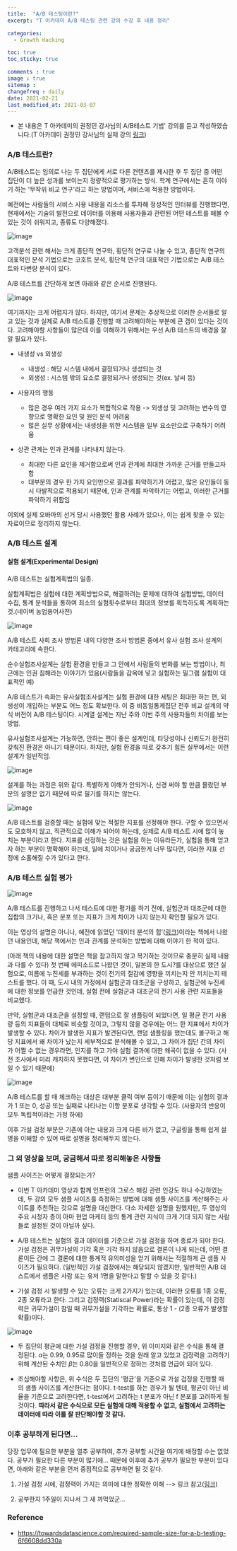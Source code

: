 ```yaml
---
title:  "A/B 테스팅이란?"
excerpt: "T 아카데미 A/B 테스팅 관련 강의 수강 후 내용 정리"

categories:
  - Growth Hacking

toc: true
toc_sticky: true

comments : true
image : true
sitemap :
changefreq : daily
date: 2021-02-21
last_modified_at: 2021-03-07
---
```


- 본 내용은 T 아카데미의 권정민 강사님의 A/B테스트 기법' 강의를 듣고 작성하였습니다.(T 아카데미 권정민 강사님의 실제 강의 [링크](https://tacademy.skplanet.com/live/player/onlineLectureDetail.action?seq=160))


### A/B 테스트란?

A/B테스트는 임의로 나눈 두 집단에게 서로 다른 컨텐츠를 제시한 후 두 집단 중 어떤 집단이 더 높은 성과를 보이는지 정량적으로 평가하는 방식. 학계 연구에서는 흔히 이야기 하는 '무작위 비교 연구'라고 하는 방법이며, 서비스에 적용한 방법이다.

예전에는 사람들의 서비스 사용 내용을 리소스를 투자해 정성적인 인터뷰를 진행했다면, 현재에서는 기술의 발전으로 데이터를 이용해 사용자들과 관련된 어떤 테스트를 해볼 수 있는 것이 쉬워지고, 종류도 다양해졌다.


![image](/assets/img/tacademy-ab-testing/img_001.png)


고객분석 관련 해서는 크게 종단적 연구와, 횡단적 연구로 나눌 수 있고, 종단적 연구의 대표적인 분석 기법으로는 코호트 분석, 횡단적 연구의 대표적인 기법으로는 A/B 테스트와 다변량 분석이 있다.

A/B 테스트를 간단하게 보면 아래와 같은 순서로 진행된다.

![image](/assets/img/tacademy-ab-testing/img_002.png)

여기까지는 크게 어렵지가 않다. 하지만, 여기서 문제는 추상적으로 이러한 순서들로 알고 있는 것과 실제로 A/B 테스트를 진행할 때 고려해야하는 부분에 큰 갭이 있다는 것이다. 고려해야할 사항들이 많은데 이를 이해하기 위해서는 우선 A/B 테스트의 배경을 잘 알 필요가 있다.

- 내생성 vs 외생성
  - 내생성 : 해당 시스템 내에서 결정되거나 생성되는 것
  - 외생성 : 시스템 밖의 요소로 결정되거나 생성되는 것(ex. 날씨 등)

- 사용자의 행동
  - 많은 경우 여러 가지 요소가 복합적으로 작용 -> 외생성 및 고려하는 변수의 영향으로 명확한 요인 및 원인 분석 어려움
  - 많은 실무 상황에서는 내생성을 위한 시스템을 일부 요소만으로 구축하기 어려움

- 상관 관계는 인과 관계를 나타내지 않는다.
  - 최대한 다른 요인을 제거함으로써 인과 관계에 최대한 가까운 근거를 만들고자 함
  - 대부분의 경우 한 가지 요인만으로 결과를 파악하기가 어렵고, 많은 요인들이 동시 다발적으로 적용되기 때문에, 인과 관계를 파악하기는 어렵고, 이러한 근거를 파악하기 위함임

이외에 실제 오바마의 선거 당시 사용했던 활용 사례가 있으나, 이는 쉽게 찾을 수 있는 자료이므로 정리하지 않는다.

### A/B 테스트 설계

#### 실험 설계(Experimental Design)

A/B 테스트는 실험계획법의 일종.

실험계획법은 실험에 대한 계획방법으로, 해결하려는 문제에 대하여 실험방법, 데이터 수집, 통계 분석들을 통하여 최소의 실험횟수로부터 최대의 정보를 획득하도록 계획하는 것.(네이버 농업용어사전)

![image](/assets/img/tacademy-ab-testing/img_003.png)

A/B 테스트 사회 조사 방법론 내의 다양한 조사 방법론 중에서 유사 실험 조사 설계의 카테고리에 속한다.

순수실험조사설계는 실험 환경을 만들고 그 안에서 사람들의 변화를 보는 방법이나, 최근에는 인권 침해라는 이야기가 있음(사람들을 감옥에 넣고 실험하는 밀그램 실험이 대표적인 예)

A/B 테스트가 속화는 유사실험조사설계는 실험 환경에 대한 세팅은 최대한 하는 편, 외생성이 개입하는 부분도 어느 정도 확보한다. 이 중 비동일통제집단 전후 비교 설계의 약식 버전이 A/B 테스팅이다. 시계열 설계는 지난 주와 이번 주의 사용자들의 차이를 보는 방법.

유사실험조사설계는 가능하면, 안하는 편이 좋은 설계인데, 타당성이나 신뢰도가 완전히 갖춰진 환경은 아니기 때문이다. 하지만, 실험 환경을 따로 갖추기 힘든 실무에서는 이런 설계가 일반적임.

![image](/assets/img/tacademy-ab-testing/img_005.png)

설계를 하는 과정은 위와 같다. 특별하게 이해가 안되거나, 신경 써야 할 만큼 몰랐던 부분의 설명은 없기 때문에 따로 필기를 하지는 않는다.

![image](/assets/img/tacademy-ab-testing/img_004.png)

A/B 테스트를 검증할 때는 실험에 맞는 적절한 지표를 선정해야 한다. 구할 수 있으면서도 모호하지 않고, 직관적으로 이해가 되어야 하는데, 실제로 A/B 테스트 시에 많이 놓치는 부분이라고 한다.
지표를 선정하는 것은 실험을 하는 이유라든가, 실험을 통해 얻고자 하는 부분이 명확해야 하는데, 일에 치이거나 궁금한게 너무 많다면, 이러한 지표 선정에 소홀해질 수가 있다고 한다.

### A/B 테스트 실험 평가

![image](/assets/img/tacademy-ab-testing/img_006.png)

A/B 테스트를 진행하고 나서 테스트에 대한 평가를 하기 전에, 실험군과 대조군에 대한 집합의 크기나, 혹은 분포 또는 지표가 크게 차이가 나지 않는지 확인할 필요가 있다.

이는 영상의 설명은 아니나, 예전에 읽었던 '데이터 분석의 힘'([링크](http://www.yes24.com/Product/Goods/64094963))이라는 책에서 나왔던 내용인데, 해당 책에서는 인과 관계를 분석하는 방법에 대해 이야기 한 적이 있다.

(아래 책의 내용에 대한 설명은 책을 참고하지 않고 복기하는 것이므로 충분히 실제 내용과 다를 수 있다)
첫 번째 에피소드로 나왔던 것이, 일본의 한 도시?를 대상으로 했던 실험으로, 여름에 누진세를 부과하는 것이 전기의 절감에 영향을 끼치는지 안 끼치는지 테스트를 했다. 이 때, 도시 내의 가정에서 실험군과 대조군을 구성하고, 실험군에 누진세에 대한 정보를 언급한 것인데, 실험 전에 실험군과 대조군의 전기 사용 관련 지표들을 비교했다.

만약, 실험군과 대조군을 설정할 때, 랜덤으로 잘 샘플링이 되었다면, 일 평균 전기 사용량 등의 지표들이 대체로 비슷할 것이고, 그렇지 않을 경우에는 어느 한 지표에서 차이가 발생할 수 있다. 차이가 발생한 지표가 발견된다면, 랜덤 샘플링을 했는데도 불구하고 해당 지표에서 왜 차이가 났는지 세부적으로 분석해볼 수 있고, 그 차이가 집단 간의 차이가 어쩔 수 없는 경우라면, 인지를 하고 가야 실험 결과에 대한 왜곡이 없을 수 있다. (사전 조사에서 미리 캐치하지 못했다면, 이 차이가 변인으로 인해 차이가 발생한 것처럼 보일 수 있기 때문에)

![image](/assets/img/tacademy-ab-testing/img_007.png)

A/B 테스트를 할 때 체크하는 대상은 대부분 클릭 여부 등이기 때문에 이는 실험의 결과가 1 또는 0, 성공 또는 실패로 나타나는 이항 분포로 생각할 수 있다.
(사용자의 반응이 모두 독립적이라는 가정 하에)

이후 가설 검정 부분은 기존에 아는 내용과 크게 다른 바가 없고, 구글링을 통해 쉽게 설명을 이해할 수 있어 따로 설명을 정리해두지 않는다.

### 그 외 영상을 보며, 궁금해서 따로 정리해놓은 사항들

샘플 사이즈는 어떻게 결정되는가?
- 이번 T 아카데미 영상과 함께 인프런의 그로스 해킹 관련 인강도 하나 수강하였는데, 두 강의 모두 샘플 사이즈를 측정하는 방법에 대해
샘플 사이즈를 계산해주는 사이트를 추천하는 것으로 설명을 대신한다. 다소 자세한 설명을 원했지만, 두 영상의 주요 시청자 층이 아마
현업 마케터 등의 통계 관련 지식이 크게 기대 되지 않는 사람들로 설정된 것이 아닐까 싶다.  

- A/B 테스트는 실험의 결과 데이터를 기준으로 가설 검정을 하며 종료가 되야 한다. 가설 검정은 귀무가설의 기각 혹은 기각 하지 않음으로
결론이 나게 되는데, 어떤 결론이든 간에 그 결론에 대한 통계적 유의미성을 얻기 위해서는 적절하게 큰 샘플 사이즈가 필요하다.
(일반적인 가설 검정에서는 해당되지 않겠지만, 일반적인 A/B 테스트에서 샘플은 사람 또는 유저 1명을 말한다고 말할 수 있을 것 같다.)

- 가설 검정 시 발생할 수 있는 오류는 크게 2가지가 있는데, 이러한 오류를 1종 오류, 2종 오류라고 한다. 그리고 검정력(Statiscal Power)라는
확률이 있는데, 이 검정력은 귀무가설이 참일 때 귀무가설을 기각하는 확률로, 통상 1 - (2종 오류가 발생할 확률)이다.

![image](/assets/img/tacademy-ab-testing/img_008.png)

- 두 집단의 평균에 대한 가설 검정을 진행할 경우, 위 이미지와 같은 수식을 통해 결정된다. $\alpha$는 0.99, 0.95로 많이들 정하는 것을 원래 알고 있었고
검정력을 고려하기 위해 계산된 수치인 $\beta$는 0.80을 일반적으로 정하는 것처럼 언급이 되어 있다.  

- 조심해야할 사항은, 위 수식은 두 집단의 '평균'을 기준으로 가설 검정을 진행할 때의 샘플 사이즈를 계산한다는 점이다. t-test를 하는 경우가 될 텐데,
평균이 아닌 비율을 기준으로 고려한다면, t-test에서 고려하는 t 분포가 아닌 f 분포를 고려하게 될 것이다.
**따라서 같은 수식으로 모든 실험에 대해 적용할 수 없고, 실험에서 고려하는 데이터에 따라 이를 잘 판단해야할 것 같다.**

### 이후 공부하게 된다면...
당장 업무에 필요한 부분을 얼추 공부하여, 추가 공부할 시간을 여기에 배정할 수는 없었다. 공부가 필요한 다른 부분이 많기에...
때문에 이후에 추가 공부가 필요한 부분이 있다면, 아래와 같은 부분을 먼저 중점적으로 공부하면 될 것 같다.

1. 가설 검정 시에, 검정력이 가지는 의미에 대한 정확한 이해 --> 링크 참고([링크](https://m.blog.naver.com/PostView.nhn?blogId=cto_hwangga&logNo=220479358027&proxyReferer=https:%2F%2Fwww.google.com%2F))

2. 공부한지 1주일이 지나서 그 새 까먹었군...


### Reference
- https://towardsdatascience.com/required-sample-size-for-a-b-testing-6f6608dd330a
